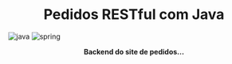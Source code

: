 [JAVA_BADGE]:https://img.shields.io/badge/java-%23ED8B00.svg?style=for-the-badge&logo=openjdk&logoColor=white

[SPRING_BADGE]: https://img.shields.io/badge/spring-%236DB33F.svg?style=for-the-badge&logo=spring&logoColor=white

<h1 align="center"> Pedidos RESTful com Java </h1>

![java][JAVA_BADGE]
![spring][SPRING_BADGE]

<p align="center">
  <b>Backend do site de pedidos...</b>
</p>
